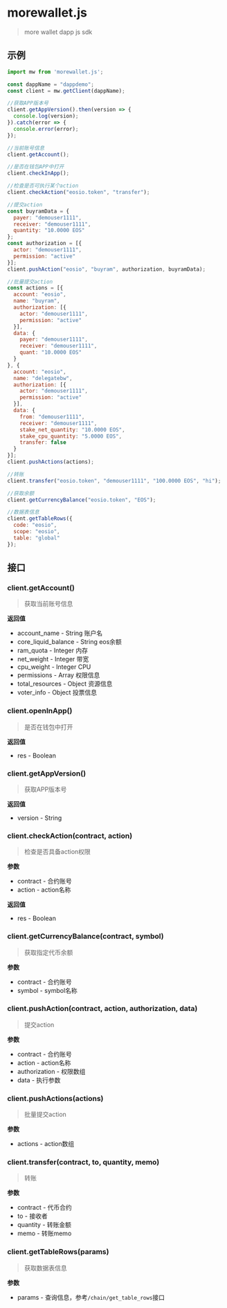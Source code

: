 # morewallet.js

> more wallet dapp js sdk

## 示例
```javascript
import mw from 'morewallet.js';

const dappName = "dappdemo";
const client = mw.getClient(dappName);

//获取APP版本号
client.getAppVersion().then(version => {
  console.log(version);
}).catch(error => {
  console.error(error);
});

//当前账号信息
client.getAccount();

//是否在钱包APP中打开
client.checkInApp();

//检查是否可执行某个action
client.checkAction("eosio.token", "transfer");

//提交action
const buyramData = {
  payer: "demouser1111",
  receiver: "demouser1111",
  quantity: "10.0000 EOS"
};
const authorization = [{
  actor: "demouser1111",
  permission: "active"
}];
client.pushAction("eosio", "buyram", authorization, buyramData);

//批量提交action
const actions = [{
  account: "eosio",
  name: "buyram",
  authorization: [{
    actor: "demouser1111",
    permission: "active"
  }],
  data: {
    payer: "demouser1111",
    receiver: "demouser1111",
    quant: "10.0000 EOS"
  }
}, {
  account: "eosio",
  name: "delegatebw",
  authorization: [{
    actor: "demouser1111",
    permission: "active"
  }],
  data: {
    from: "demouser1111",
    receiver: "demouser1111",
    stake_net_quantity: "10.0000 EOS",
    stake_cpu_quantity: "5.0000 EOS",
    transfer: false
  }
}];
client.pushActions(actions);

//转账
client.transfer("eosio.token", "demouser1111", "100.0000 EOS", "hi");

//获取余额
client.getCurrencyBalance("eosio.token", "EOS");

//数据表信息
client.getTableRows({
  code: "eosio",
  scope: "eosio",
  table: "global"
});

```

## 接口

### client.getAccount()

> 获取当前账号信息

**返回值**

- account_name - String 账户名
- core_liquid_balance - String eos余额
- ram_quota - Integer 内存
- net_weight - Integer 带宽
- cpu_weight - Integer CPU
- permissions - Array 权限信息
- total_resources - Object 资源信息
- voter_info - Object 投票信息

### client.openInApp()

> 是否在钱包中打开

**返回值**

- res - Boolean

### client.getAppVersion()

> 获取APP版本号

**返回值**

- version - String

### client.checkAction(contract, action)

> 检查是否具备action权限

**参数**

- contract - 合约账号
- action - action名称

**返回值**

- res - Boolean

### client.getCurrencyBalance(contract, symbol)

> 获取指定代币余额

**参数**

- contract - 合约账号
- symbol - symbol名称

### client.pushAction(contract, action, authorization, data)

> 提交action

**参数**

- contract - 合约账号
- action - action名称
- authorization - 权限数组
- data - 执行参数

### client.pushActions(actions)

> 批量提交action

**参数**

- actions - action数组

### client.transfer(contract, to, quantity, memo)

> 转账

**参数**

- contract - 代币合约
- to - 接收者
- quantity - 转账金额
- memo - 转账memo

### client.getTableRows(params)

> 获取数据表信息

**参数**

- params - 查询信息，参考`/chain/get_table_rows`接口
